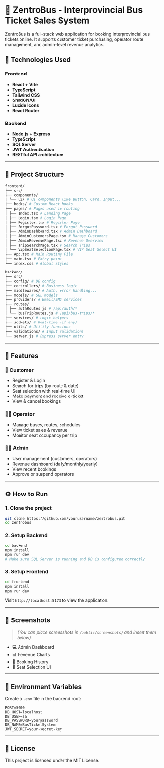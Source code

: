 # 🚌 ZentroBus - Interprovincial Bus Ticket Sales System

ZentroBus is a full-stack web application for booking interprovincial bus tickets online. It supports customer ticket purchasing, operator route management, and admin-level revenue analytics.

## 🔧 Technologies Used

### Frontend
- **React + Vite**
- **TypeScript**
- **Tailwind CSS**
- **ShadCN/UI**
- **Lucide Icons**
- **React Router**

### Backend
- **Node.js + Express**
- **TypeScript**
- **SQL Server**
- **JWT Authentication**
- **RESTful API architecture**

---

## 📁 Project Structure

```bash
frontend/
├── src/
├── components/
│ └── ui/ # UI components like Button, Card, Input...
├── hooks/ # Custom React hooks
├── pages/ # Pages used in routing
│ ├── Index.tsx # Landing Page
│ ├── Login.tsx # Login Page
│ ├── Register.tsx # Register Page
│ ├── ForgotPassword.tsx # Forgot Password
│ ├── AdminDashboard.tsx # Admin Dashboard
│ ├── AdminCustomersPage.tsx # Manage Customers
│ ├── AdminRevenuePage.tsx # Revenue Overview
│ ├── TripSearchPage.tsx # Search Trips
│ └── VipSeatSelectionPage.tsx # VIP Seat Select UI
├── App.tsx # Main Routing File
├── main.tsx # Entry point
└── index.css # Global styles
```

```bash
backend/
├── src/
├── config/ # DB config
├── controllers/ # Business logic
├── middlewares/ # Auth, error handling...
├── models/ # SQL models
├── providers/ # Email/SMS services
├── routes/
│ ├── authRoutes.js # /api/auth/*
│ └── busTripRoutes.js # /api/bus-trips/*
├── services/ # Logic helpers
├── sockets/ # Real-time (if any)
├── utils/ # Utility functions
├── validations/ # Input validations
└── server.js # Express server entry
```

---

## 🚀 Features

### 👤 Customer
- Register & Login
- Search for trips (by route & date)
- Seat selection with real-time UI
- Make payment and receive e-ticket
- View & cancel bookings

### 🧑‍💼 Operator
- Manage buses, routes, schedules
- View ticket sales & revenue
- Monitor seat occupancy per trip

### 👨‍💻 Admin
- User management (customers, operators)
- Revenue dashboard (daily/monthly/yearly)
- View recent bookings
- Approve or suspend operators

---

## ⚙️ How to Run

### 1. Clone the project

```bash
git clone https://github.com/yourusername/zentrobus.git
cd zentrobus
```

### 2. Setup Backend

```bash
cd backend
npm install
npm run dev
# Make sure SQL Server is running and DB is configured correctly
```

### 3. Setup Frontend

```bash
cd frontend
npm install
npm run dev
```

Visit `http://localhost:5173` to view the application.

---

## 📸 Screenshots

> *(You can place screenshots in `/public/screenshots/` and insert them below)*

- 💻 Admin Dashboard  
- 📊 Revenue Charts  
- 🧾 Booking History  
- 🎫 Seat Selection UI  

---

## 📌 Environment Variables

Create a `.env` file in the backend root:

```env
PORT=5000
DB_HOST=localhost
DB_USER=sa
DB_PASSWORD=yourpassword
DB_NAME=BusTicketSystem
JWT_SECRET=your-secret-key
```

---

## 📄 License

This project is licensed under the MIT License.
